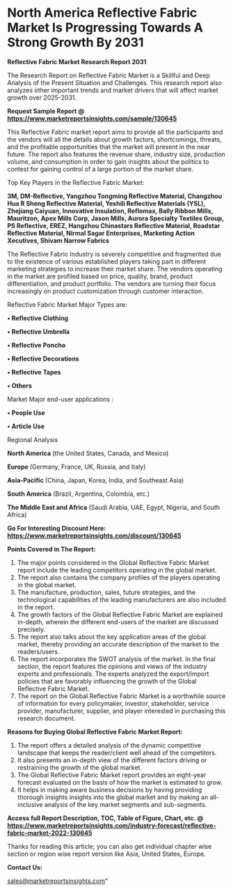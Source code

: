 # North America Reflective Fabric Market Is Progressing Towards A Strong Growth By 2031

<strong>Reflective Fabric Market Research Report 2031</strong>

The Research Report on Reflective Fabric Market is a Skillful and Deep Analysis of the Present Situation and Challenges. This research report also analyzes other important trends and market drivers that will affect market growth over 2025-2031.

<strong>Request Sample Report @ <a href=https://www.marketreportsinsights.com/sample/130645>https://www.marketreportsinsights.com/sample/130645</a></strong>

This Reflective Fabric market report aims to provide all the participants and the vendors will all the details about growth factors, shortcomings, threats, and the profitable opportunities that the market will present in the near future. The report also features the revenue share, industry size, production volume, and consumption in order to gain insights about the politics to contest for gaining control of a large portion of the market share.

Top Key Players in the Reflective Fabric Market:

<strong>3M, DM-Reflective, Yangzhou Tongming Reflective Material, Changzhou Hua R Sheng Reflective Material, Yeshili Reflective Materials (YSL), Zhejiang Caiyuan, Innovative Insulation, Reflomax, Bally Ribbon Mills, Mauritzon, Apex Mills Corp, Jason Mills, Aurora Specialty Textiles Group, PS Reflective, EREZ, Hangzhou Chinastars Reflective Material, Roadstar Reflective Material, Nirmal Sagar Enterprises, Marketing Action Xecutives, Shivam Narrow Fabrics</strong>

The Reflective Fabric Industry is severely competitive and fragmented due to the existence of various established players taking part in different marketing strategies to increase their market share. The vendors operating in the market are profiled based on price, quality, brand, product differentiation, and product portfolio. The vendors are turning their focus increasingly on product customization through customer interaction.

Reflective Fabric Market Major Types are:

<strong>• Reflective Clothing

• Reflective Umbrella

• Reflective Poncho

• Reflective Decorations

• Reflective Tapes

• Others</strong>

Market Major end-user applications :

<strong>• People Use

• Article Use</strong>

Regional Analysis

</u><strong><b>North America</b></strong> (the United States, Canada, and Mexico)

<strong><b>Europe </b></strong>(Germany, France, UK, Russia, and Italy)

<strong><b>Asia-Pacific</b></strong> (China, Japan, Korea, India, and Southeast Asia)

<strong><b>South America</b></strong> (Brazil, Argentina, Colombia, etc.)

<strong><b>The Middle East and Africa</b></strong> (Saudi Arabia, UAE, Egypt, Nigeria, and South Africa)

<strong>Go For Interesting Discount Here: <a href=https://www.marketreportsinsights.com/discount/130645>https://www.marketreportsinsights.com/discount/130645</a></strong>

<strong>Points Covered in The Report:</strong>
<ol>
  <li>The major points considered in the Global Reflective Fabric Market report include the leading competitors operating in the global market.</li>
  <li>The report also contains the company profiles of the players operating in the global market.</li>
  <li>The manufacture, production, sales, future strategies, and the technological capabilities of the leading manufacturers are also included in the report.</li>
  <li>The growth factors of the Global Reflective Fabric Market are explained in-depth, wherein the different end-users of the market are discussed precisely.</li>
  <li>The report also talks about the key application areas of the global market, thereby providing an accurate description of the market to the readers/users.</li>
  <li>The report incorporates the SWOT analysis of the market. In the final section, the report features the opinions and views of the industry experts and professionals. The experts analyzed the export/import policies that are favorably influencing the growth of the Global Reflective Fabric Market.</li>
  <li>The report on the Global Reflective Fabric Market is a worthwhile source of information for every policymaker, investor, stakeholder, service provider, manufacturer, supplier, and player interested in purchasing this research document.</li>
</ol>
<strong>Reasons for Buying Global Reflective Fabric Market Report:</strong>

<ol>
  <li>The report offers a detailed analysis of the dynamic competitive landscape that keeps the reader/client well ahead of the competitors.</li>
  <li>It also presents an in-depth view of the different factors driving or restraining the growth of the global market.</li>
  <li>The Global Reflective Fabric Market report provides an eight-year forecast evaluated on the basis of how the market is estimated to grow.</li>
  <li>It helps in making aware business decisions by having providing thorough insights insights into the global market and by making an all-inclusive analysis of the key market segments and sub-segments.</li>
</ol>
<strong>Access full Report Description, TOC, Table of Figure, Chart, etc. @ <a href=https://www.marketreportsinsights.com/industry-forecast/reflective-fabric-market-2022-130645>https://www.marketreportsinsights.com/industry-forecast/reflective-fabric-market-2022-130645</a></strong>


Thanks for reading this article; you can also get individual chapter wise section or region wise report version like Asia, United States, Europe.

<strong>Contact Us:</strong>

sales@marketreportsinsights.com"
